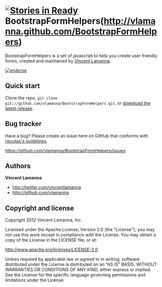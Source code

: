 [![Stories in Ready](http://badge.waffle.io/vlamanna/BootstrapFormHelpers.png)](http://waffle.io/vlamanna/BootstrapFormHelpers)  
BootstrapFormHelpers(http://vlamanna.github.com/BootstrapFormHelpers)
====================

BootstrapFormHelpers is a set of javascript to help you create user friendly forms, created and maintained by [Vincent Lamanna](http://twitter.com/vincentlamanna).


[![endorse](http://api.coderwall.com/vlamanna/endorsecount.png)](http://coderwall.com/vlamanna)


Quick start
-----------

Clone the repo, `git clone git://github.com/vlamanna/BootstrapFormHelpers.git`, or [download the latest release](https://github.com/vlamanna/BootstrapFormHelpers/zipball/master).



Bug tracker
-----------

Have a bug? Please create an issue here on GitHub that conforms with [necolas's guidelines](https://github.com/necolas/issue-guidelines).

https://github.com/vlamanna/BootstrapFormHelpers/issues



Authors
-------

**Vincent Lamanna**

+ http://twitter.com/vincentlamanna
+ http://github.com/vlamanna



Copyright and license
---------------------

Copyright 2012 Vincent Lamanna, Inc.

Licensed under the Apache License, Version 2.0 (the "License");
you may not use this work except in compliance with the License.
You may obtain a copy of the License in the LICENSE file, or at:

   http://www.apache.org/licenses/LICENSE-2.0

Unless required by applicable law or agreed to in writing, software
distributed under the License is distributed on an "AS IS" BASIS,
WITHOUT WARRANTIES OR CONDITIONS OF ANY KIND, either express or implied.
See the License for the specific language governing permissions and
limitations under the License.
